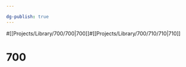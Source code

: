 ```yaml
---

dg-publish: true
---
```

#[[Projects/Library/700/700\|700]]#[[Projects/Library/700/710/710\|710]]

# 700

